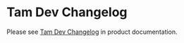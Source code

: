 # Tam Dev Changelog

Please see [Tam Dev Changelog](http://docs.mattermost.com/administration/changelog.html) in product documentation.
